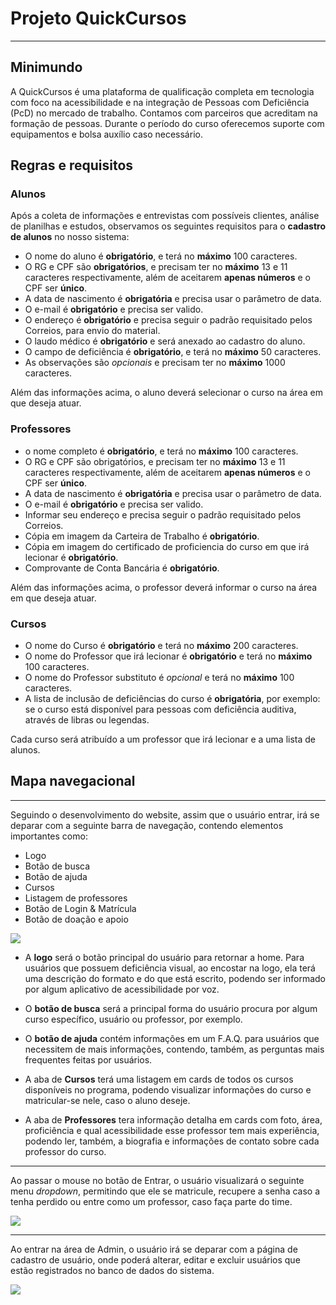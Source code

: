 # Projeto QuickCursos
---

## Minimundo

A QuickCursos é uma plataforma de qualificação completa em tecnologia com foco na acessibilidade e na integração de Pessoas com Deficiência (PcD) no mercado de trabalho. Contamos com parceiros que acreditam na formação de pessoas. Durante o período do curso oferecemos suporte com equipamentos e bolsa auxílio caso necessário.

<!---<img src="#" width="300" height="300">-->

## Regras e requisitos

### Alunos

Após a coleta de informações e entrevistas com possíveis clientes, análise de planilhas e estudos, observamos os seguintes requisitos para o **cadastro de alunos** no nosso sistema:

- O nome do aluno é **obrigatório**, e terá no **máximo** 100 caracteres.
- O RG e CPF são **obrigatórios**, e precisam ter no **máximo** 13 e 11 caracteres respectivamente, além de aceitarem **apenas números** e o CPF ser **único**.
- A data de nascimento é **obrigatória** e precisa usar o parâmetro de data.
- O e-mail é **obrigatório** e precisa ser valido.
- O endereço é **obrigatório** e precisa seguir o padrão requisitado pelos Correios, para envio do material.
- O laudo médico é **obrigatório** e será anexado ao cadastro do aluno.
- O campo de deficiência é **obrigatório**, e terá no **máximo** 50 caracteres.
- As observações são *opcionais* e precisam ter no **máximo** 1000 caracteres.

Além das informações acima, o aluno deverá selecionar o curso na área em que deseja atuar.

### Professores

  - o nome completo é **obrigatório**, e terá no **máximo** 100 caracteres.
  - O RG e CPF são obrigatórios, e precisam ter no **máximo** 13 e 11 caracteres respectivamente, além de aceitarem **apenas números** e o CPF ser **único**.
  - A data de nascimento é **obrigatória** e precisa usar o parâmetro de data.
  - O e-mail é **obrigatório** e precisa ser valido.
  - Informar seu endereço e precisa seguir o padrão requisitado pelos Correios.
  - Cópia em imagem da Carteira de Trabalho é **obrigatório**.
  - Cópia em imagem do certificado de proficiencia do curso em que irá lecionar é **obrigatório**.
  - Comprovante de Conta Bancária é **obrigatório**.

  Além das informações acima, o professor deverá informar o curso na área em que deseja atuar.

  ### Cursos

  - O nome do Curso é **obrigatório** e terá no **máximo** 200 caracteres.
  - O nome do Professor que irá lecionar é **obrigatório** e terá no **máximo** 100 caracteres.
  - O nome do Professor substituto é *opcional* e terá no **máximo** 100 caracteres.
  - A lista de inclusão de deficiências do curso é **obrigatória**, por exemplo: se o curso está disponível para pessoas com deficiência auditiva, através de libras ou legendas.

   Cada curso será atribuído a um professor que irá lecionar e a uma lista de alunos.

## Mapa navegacional

---

Seguindo o desenvolvimento do website, assim que o usuário entrar, irá se deparar com a seguinte barra de navegação, contendo elementos importantes como:
- Logo
- Botão de busca
- Botão de ajuda
- Cursos
- Listagem de professores
- Botão de Login & Matrícula
- Botão de doação e apoio

<img src="https://i.imgur.com/PSAvwBy.png">

- A **logo** será o botão principal do usuário para retornar a home. Para usuários que possuem deficiência visual, ao encostar na logo, ela terá uma descrição do formato e do que está escrito, podendo ser informado por algum aplicativo de acessibilidade por voz.

- O **botão de busca** será a principal forma do usuário procura por algum curso específico, usuário ou professor, por exemplo.

- O **botão de ajuda** contém informações em um F.A.Q. para usuários que necessitem de mais informações, contendo, também, as perguntas mais frequentes feitas por usuários.

- A aba de **Cursos** terá uma listagem em cards de todos os cursos disponíveis no programa, podendo visualizar informações do curso e matricular-se nele, caso o aluno deseje.

- A aba de **Professores** tera informação detalha em cards com foto, área, proficiência e qual acessibilidade esse professor tem mais experiência, podendo ler, também, a biografia e informações de contato sobre cada professor do curso.

---

Ao passar o mouse no botão de Entrar, o usuário visualizará o seguinte menu *dropdown*, permitindo que ele se matricule, recupere a senha caso a tenha perdido ou entre como um professor, caso faça parte do time.

<img src="https://i.imgur.com/morCAFD.png">

---

Ao entrar na área de Admin, o usuário irá se deparar com a página de cadastro de usuário, onde poderá alterar, editar e excluir usuários que estão registrados no banco de dados do sistema.

<img src="https://i.imgur.com/TYJblSI.png">
